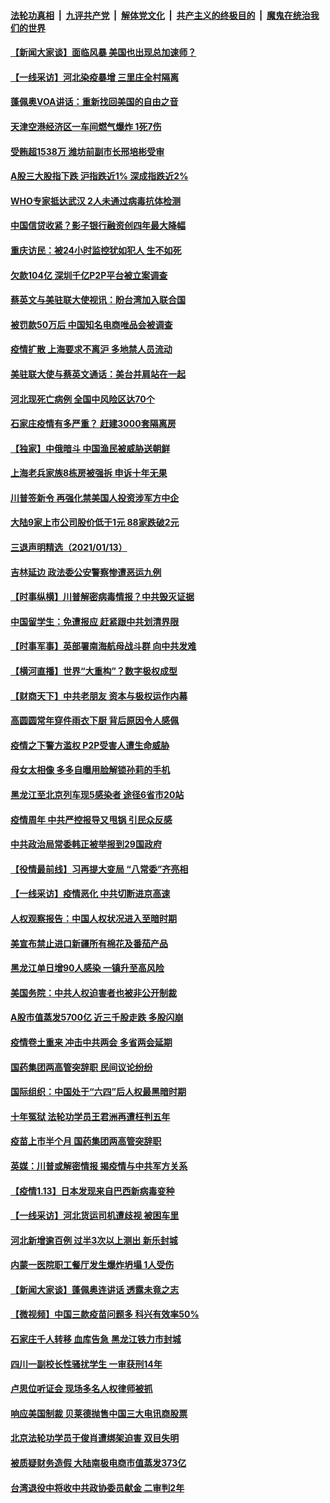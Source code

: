 

####  [法轮功真相](../../../../basic/blob/master/README.md?t=01150001) &nbsp;|&nbsp; [九评共产党](../../../../9ping.md/blob/master/README.md?t=01150001) &nbsp;|&nbsp; [解体党文化](../../../../jtdwh.md/blob/master/README.md?t=01150001)  &nbsp;|&nbsp; [共产主义的终极目的](../../../../gczydzjmd.md/blob/master/README.md?t=01150001) &nbsp;|&nbsp; [魔鬼在统治我们的世界](../../../../mgztzwmdsj.md/blob/master/README.md?t=01150001) 

#### [【新闻大家谈】面临风暴 美国也出现总加速师？](../pages/nsc413/n12687820.md?t=01150001) 

#### [【一线采访】河北染疫暴增 三里庄全村隔离](../pages/nsc413/n12687859.md?t=01150001) 

#### [蓬佩奥VOA讲话：重新找回美国的自由之音](../pages/nsc413/n12688084.md?t=01150001) 

#### [天津空港经济区一车间燃气爆炸 1死7伤](../pages/nsc413/n12687307.md?t=01150001) 

#### [受贿超1538万 潍坊前副市长邢培彬受审](../pages/nsc413/n12687532.md?t=01150001) 

#### [A股三大股指下跌 沪指跌近1% 深成指跌近2%](../pages/nsc413/n12687436.md?t=01150001) 

#### [WHO专家抵达武汉 2人未通过病毒抗体检测](../pages/nsc413/n12687559.md?t=01150001) 

#### [中国信贷收紧？影子银行融资创四年最大降幅](../pages/nsc413/n12687372.md?t=01150001) 

#### [重庆访民：被24小时监控犹如犯人 生不如死](../pages/nsc413/n12687479.md?t=01150001) 

#### [欠款104亿 深圳千亿P2P平台被立案调查](../pages/nsc413/n12686829.md?t=01150001) 

#### [蔡英文与美驻联大使视讯：盼台湾加入联合国](../pages/nsc413/n12687349.md?t=01150001) 

#### [被罚款50万后 中国知名电商唯品会被调查](../pages/nsc413/n12687212.md?t=01150001) 

#### [疫情扩散 上海要求不离沪 多地禁人员流动](../pages/nsc413/n12686924.md?t=01150001) 

#### [美驻联大使与蔡英文通话：美台并肩站在一起](../pages/nsc413/n12687181.md?t=01150001) 

#### [河北现死亡病例 全国中风险区达70个](../pages/nsc413/n12686796.md?t=01150001) 

#### [石家庄疫情有多严重？ 赶建3000套隔离房](../pages/nsc413/n12687085.md?t=01150001) 

#### [【独家】中俄暗斗 中国渔民被威胁送朝鲜](../pages/nsc413/n12686659.md?t=01150001) 

#### [上海老兵家族8栋房被强拆 申诉十年无果](../pages/nsc413/n12685630.md?t=01150001) 

#### [川普签新令 再强化禁美国人投资涉军方中企](../pages/nsc413/n12686925.md?t=01150001) 


#### [大陆9家上市公司股价低于1元 88家跌破2元](../pages/nsc413/n12686505.md?t=01150001) 

#### [三退声明精选（2021/01/13）](../pages/nsc413/n12686765.md?t=01150001) 

#### [吉林延边 政法委公安警察惨遭恶运九例](../pages/nsc413/n12686363.md?t=01150001) 

#### [【时事纵横】川普解密病毒情报？中共毁灭证据](../pages/nsc413/n12685833.md?t=01150001) 

#### [中国留学生：免遭报应 赶紧跟中共划清界限](../pages/nsc413/n12685476.md?t=01150001) 

#### [【时事军事】英部署南海航母战斗群 向中共发难](../pages/nsc413/n12681543.md?t=01150001) 

#### [【横河直播】世界“大重构”？数字极权成型](../pages/nsc413/n12686549.md?t=01150001) 

#### [【财商天下】中共老朋友 资本与极权运作内幕](../pages/nsc413/n12686547.md?t=01150001) 

#### [高圆圆常年穿件雨衣下厨 背后原因令人感佩](../pages/nsc413/n12686353.md?t=01150001) 

#### [疫情之下警方滥权 P2P受害人遭生命威胁](../pages/nsc413/n12686278.md?t=01150001) 

#### [母女太相像 多多自曝用脸解锁孙莉的手机](../pages/nsc413/n12686124.md?t=01150001) 

#### [黑龙江至北京列车现5感染者 途径6省市20站](../pages/nsc413/n12686370.md?t=01150001) 

#### [疫情周年 中共严控报导又甩锅 引民众反感](../pages/nsc413/n12686337.md?t=01150001) 

#### [中共政治局常委韩正被举报到29国政府](../pages/nsc413/n12686391.md?t=01150001) 

#### [【役情最前线】习再提大变局 “八常委”齐亮相](../pages/nsc413/n12686013.md?t=01150001) 

#### [【一线采访】疫情恶化 中共切断进京高速](../pages/nsc413/n12686145.md?t=01150001) 

#### [人权观察报告：中国人权状况进入至暗时期](../pages/nsc413/n12686234.md?t=01150001) 

#### [美宣布禁止进口新疆所有棉花及番茄产品](../pages/nsc413/n12686056.md?t=01150001) 

#### [黑龙江单日增90人感染 一镇升至高风险](../pages/nsc413/n12686099.md?t=01150001) 

#### [美国务院：中共人权迫害者也被非公开制裁](../pages/nsc413/n12686189.md?t=01150001) 

#### [A股市值蒸发5700亿 近三千股走跌 多股闪崩](../pages/nsc413/n12686061.md?t=01150001) 

#### [疫情卷土重来 冲击中共两会 多省两会延期](../pages/nsc413/n12685729.md?t=01150001) 

#### [国药集团两高管突辞职 民间议论纷纷](../pages/nsc413/n12685869.md?t=01150001) 

#### [国际组织：中国处于“六四”后人权最黑暗时期](../pages/nsc413/n12685990.md?t=01150001) 

#### [十年冤狱 法轮功学员王君洲再遭枉判五年](../pages/nsc413/n12685365.md?t=01150001) 

#### [疫苗上市半个月 国药集团两高管突辞职](../pages/nsc413/n12685806.md?t=01150001) 

#### [英媒：川普或解密情报 揭疫情与中共军方关系](../pages/nsc413/n12685885.md?t=01150001) 

#### [【疫情1.13】日本发现来自巴西新病毒变种](../pages/nsc413/n12685206.md?t=01150001) 

#### [【一线采访】河北货运司机遭歧视 被困车里](../pages/nsc413/n12685796.md?t=01150001) 

#### [河北新增逾百例 过半3次以上测出 新乐封城](../pages/nsc413/n12685805.md?t=01150001) 

#### [内蒙一医院职工餐厅发生爆炸坍塌 1人受伤](../pages/nsc413/n12685713.md?t=01150001) 

#### [【新闻大家谈】蓬佩奥连讲话 透露未竟之志](../pages/nsc413/n12685673.md?t=01150001) 

#### [【微视频】中国三款疫苗问题多 科兴有效率50%](../pages/nsc413/n12685538.md?t=01150001) 

#### [石家庄千人转移 血库告急 黑龙江铁力市封城](../pages/nsc413/n12685098.md?t=01150001) 

#### [四川一副校长性骚扰学生 一审获刑14年](../pages/nsc413/n12685181.md?t=01150001) 

#### [卢思位听证会 现场多名人权律师被抓](../pages/nsc413/n12685052.md?t=01150001) 

#### [响应美国制裁 贝莱德抛售中国三大电讯商股票](../pages/nsc413/n12685177.md?t=01150001) 

#### [北京法轮功学员于俊肖遭绑架迫害 双目失明](../pages/nsc413/n12683436.md?t=01150001) 

#### [被质疑财务造假 大陆南极电商市值蒸发373亿](../pages/nsc413/n12684772.md?t=01150001) 

#### [台湾退役中将收中共政协委员献金 二审判2年](../pages/nsc413/n12685166.md?t=01150001) 

